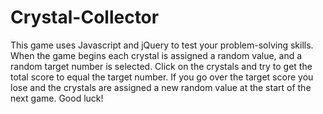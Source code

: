 # Crystal-Collector
This game uses Javascript and jQuery to test your problem-solving skills.  When the game begins each crystal is assigned a random value, and a random target number is selected.  Click on the crystals and try to get the total score to equal the target number.  If you go over the target score you lose and the crystals are assigned a new random value at the start of the next game.  Good luck!
